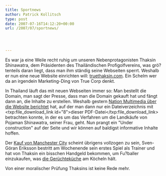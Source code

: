 ```yaml
---
title: Sportnews
author: Patrick Kollitsch
type: post
date: 2007-07-16T14:12:20+00:00
url: /2007/07/sportnews/




---
```

Es war ja eine Weile recht ruhig um unseren Nebenprotagonisten Thaksin Shinawatra, dem Präsidenten des Thailändischen Profigolfvereins, was grö?tenteils daran liegt, dass man ihm ständig seine Webseiten sperrt. Weshalb er nun eine neue Website einrichten will: [truethaksin.com][1]. Ein Schelm wer da an irgendein Marketing-Ding von True Corp denkt.

In Thailand läuft das mit neuen Webseiten immer so: Man bestellt die Domain, man sagt der Presse, dass man die Domain gekauft hat und fängt dann an, die Inhalte zu erstellen. Weshalb gestern [Nation Multimedia über die Website berichtet][2] hat, auf der man dann nur ein Dateiverzeichnis mit <txp:file\_download\_link id="8">dieser <span class="caps">PDF</span>-Datei</txp:file\_download\_link> betrachten konnte, in der es um das Verfahren um die Landkäufe von Pojaman Shinawatra, seiner Frau, geht. Nun prangt ein "Under construction" auf der Seite und wir können auf baldigst informative Inhalte hoffen. 

Der <a href="1317">Kauf von Manchester City</a> scheint übrigens vollzogen zu sein, Sven-Göran Eriksson bestritt am Wochenende sein erstes Spiel als Trainer und hat von Thaksin ein bisschen Handgeld bekommen, um Fu?baller einzukaufen, was [die Gerüchteküche][3] am Köcheln hält. 

Von einer moralischer Prüfung Thaksins ist keine Rede mehr.

 [1]: http://www.truethaksin.com/
 [2]: http://www.nationmultimedia.com/breakingnews/read.php?newsid=30041070
 [3]: http://www.tribalfootball.com/article.php?id=47961